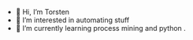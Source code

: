- 👋 Hi, I’m Torsten
- 👀 I’m interested in automating stuff
- 🌱 I’m currently learning process mining and python
.

<!---
- 💞️ I’m looking to collaborate on ...
- 📫 How to reach me ..
torsten-gattung/torsten-gattung is a ✨ special ✨ repository because its `README.md` (this file) appears on your GitHub profile.
You can click the Preview link to take a look at your changes.
--->
